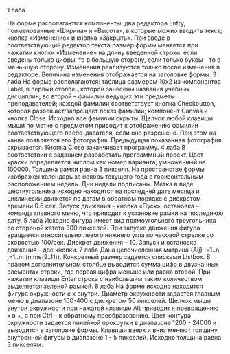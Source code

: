 1 лаба

На форме располагаются компоненты: два редактора Entry, поименованные «Ширина» и «Высота», в которые можно вводить текст; кнопка «Изменение» и кнопка «Закрыть». При вводе в соответствующий редактор текста размер формы меняется при нажатии кнопки «Изменение» на длину введенной строки: если введены только цифры, то в большую сторону, если только буквы – то в мень-шую сторону. Изменения реализуются только после изменения в редакторе. Величина изменения отображается на заголовке формы.
3 лаба
На форме располагаются: таблица размером 10х2 из компонентов Label, в первый столбец которой занесены названия учебных дисциплин, во второй – фамилии ведущих эти предметы преподавателей; каждой фамилии соответствует кнопка Checkbutton, которая разрешает/запрещает показ фамилии; компонент Canvas и кнопка Close. Исходно все фамилии скрыты. Щелчок любой клавиши мыши по метке с предметом приводит к отображению фамилии соответствующего препо-давателя, если оно разрешено. При этом на канве появляется его фотография. Предыдущая показанная фотография скрывается. Кнопка Close заканчивает программу.
4 лаба
В соответствии с заданием разработать программный проект. Цвет краски определяется числом как номер варианта, умноженный на 100000. Толщина рамки равна 3 пикселя.
На пространстве формы изображен календарь за ноябрь текущего года с горизонтальным расположением недель. Дни недели подписаны. Метка в виде шестиугольника исходно находится на последней дате месяца и циклически движется по датам в обратном порядке с дискретом времени 0.6 сек. Запуск движения – кнопка «Пуск», остановка – команда главного меню, что приводит к установке рамки на последнюю дату.
5 лаба
Исходно фигура имеет вид прямоугольного треугольника со стороной катета 300 пикселей. При запуске движения фигура вращается относительно левого нижнего угла по часовой стрелке со скоростью 100/сек. Дискрет движения – 10. Запуск и остановка движения – две кнопки.
7 лаба
Дана целочисленная матрица {Aij} i=1..n, j=1..m (n,mє(9..11)). Конкретный размер задается списками Listbox. В правом дополнительном столбце выводится сумма цифр в двузначных элементах строки, где первая цифра меньше или равна второй. При нажатии клавиши Enter строка с наибольшим таким количеством выделяется зеленой рамкой.
8 лаба
На форме исходно находится фигура окружности с х внутри. Диаметр окружности задается главным меню в диапазоне 100-400 с дискретом 50 пикселей. Щелчок мыши внутри окружности при нажатой клавише Alt приводит к превращению х в +, а при Ctrl – к обратному преобразованию. Цвет контура окружности задается линейкой прокрутки в диапазоне 1200 - 24000 и выводится в заголовке формы. Клавиши вверх и вниз меняют толщину внутренней фигуры в диапазоне 1 - 5 пикселей. Исходно толщина равна 3 пикселям.
